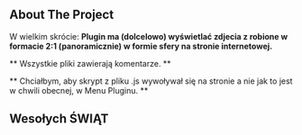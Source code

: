 

<!-- ABOUT THE PROJECT -->
## About The Project


W wielkim skrócie:
**Plugin ma (dolcelowo) wyświetlać zdjecia z robione w formacie 2:1 (panoramicznie) w formie sfery na stronie internetowej.**

** Wszystkie pliki zawierają komentarze. **

** Chciałbym, aby skrypt z pliku .js wywoływał się na stronie a nie jak to jest w chwili obecnej, w Menu Pluginu. **


<!-- Wesołych ŚWIĄT -->
## Wesołych ŚWIĄT 
